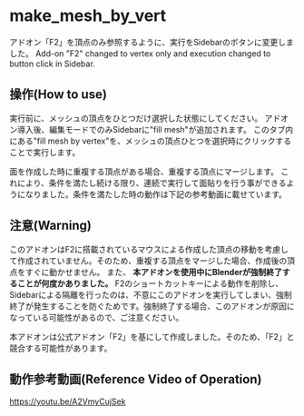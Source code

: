 # make_mesh_by_vert
アドオン「F2」を頂点のみ参照するように、実行をSidebarのボタンに変更しました。
Add-on "F2" changed to vertex only and execution changed to button click in Sidebar.

## 操作(How to use)
実行前に、メッシュの頂点をひとつだけ選択した状態にしてください。
アドオン導入後、編集モードでのみSidebarに"fill mesh"が追加されます。
このタブ内にある"fill mesh by vertex"を、メッシュの頂点ひとつを選択時にクリックすることで実行します。

面を作成した時に重複する頂点がある場合、重複する頂点にマージします。
これにより、条件を満たし続ける限り、連続で実行して面貼りを行う事ができるようになりました。条件を満たした時の動作は下記の参考動画に載せています。

## 注意(Warning)
このアドオンはF2に搭載されているマウスによる作成した頂点の移動を考慮して作成されていません。そのため、重複する頂点をマージした場合、作成後の頂点をすぐに動かせません。
また、 **本アドオンを使用中にBlenderが強制終了することが何度かありました。** F2のショートカットキーによる動作を削除し、Sidebarによる隔離を行ったのは、不意にこのアドオンを実行してしまい、強制終了が発生することを防ぐためです。強制終了する場合、このアドオンが原因になっている可能性があるので、ご注意ください。

本アドオンは公式アドオン「F2」を基にして作成しました。そのため、「F2」と競合する可能性があります。

## 動作参考動画(Reference Video of Operation)
https://youtu.be/A2VmyCujSek